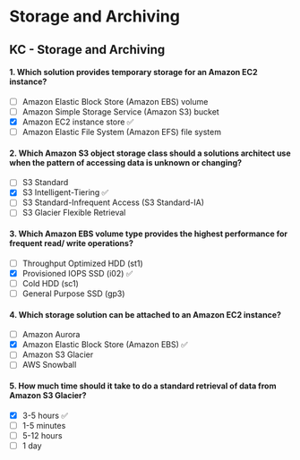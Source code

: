 # Storage and Archiving

## KC - Storage and Archiving

#### 1. Which solution provides temporary storage for an Amazon EC2 instance?
- [ ] Amazon Elastic Block Store (Amazon EBS) volume
- [ ] Amazon Simple Storage Service (Amazon S3) bucket
- [x] Amazon EC2 instance store ✅
- [ ] Amazon Elastic File System (Amazon EFS) file system

#### 2. Which Amazon S3 object storage class should a solutions architect use when the pattern of accessing data is unknown or changing?
- [ ] S3 Standard
- [x] S3 Intelligent-Tiering ✅
- [ ] S3 Standard-Infrequent Access (S3 Standard-IA)
- [ ] S3 Glacier Flexible Retrieval

#### 3. Which Amazon EBS volume type provides the highest performance for frequent read/ write operations?
- [ ] Throughput Optimized HDD (st1)
- [x] Provisioned IOPS SSD (i02) ✅
- [ ] Cold HDD (sc1)
- [ ] General Purpose SSD (gp3)

#### 4. Which storage solution can be attached to an Amazon EC2 instance?
- [ ] Amazon Aurora
- [x] Amazon Elastic Block Store (Amazon EBS) ✅
- [ ] Amazon S3 Glacier
- [ ] AWS Snowball

#### 5. How much time should it take to do a standard retrieval of data from Amazon S3 Glacier?
- [x] 3-5 hours ✅
- [ ] 1-5 minutes
- [ ] 5-12 hours
- [ ] 1 day
